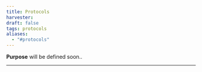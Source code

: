 ```yaml
---
title: Protocols
harvester: 
draft: false
tags: protocols
aliases:
  - "#protocols"
---
```


**Purpose** will be defined soon..

---
